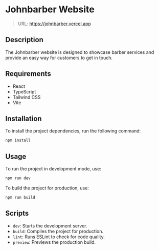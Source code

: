 # Johnbarber Website

> URL: https://johnbarber.vercel.app

## Description
The Johnbarber website is designed to showcase barber services and provide an easy way for customers to get in touch.

## Requirements
- React
- TypeScript
- Tailwind CSS
- Vite

## Installation
To install the project dependencies, run the following command:
```bash
npm install
```

## Usage
To run the project in development mode, use:
```bash
npm run dev
```
To build the project for production, use:
```bash
npm run build
```

## Scripts
- `dev`: Starts the development server.
- `build`: Compiles the project for production.
- `lint`: Runs ESLint to check for code quality.
- `preview`: Previews the production build.
